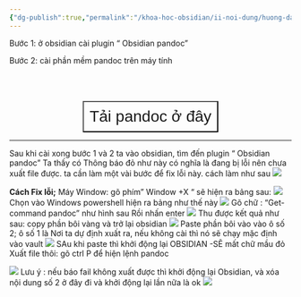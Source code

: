 ```yaml
---
{"dg-publish":true,"permalink":"/khoa-hoc-obsidian/ii-noi-dung/huong-dan-dung-pandoc-de-xuat-ban-note-sang-word-epub-va-cac-dinh-dang-khac/"}
---
```


Bước 1: ở obsidian cài plugin “ Obsidian pandoc”

Bước 2: cài phần mềm pandoc trên máy tính

<div style="display: flex; justify-content: center; cursor: pointer;"> <a href="https://pandoc.org/installing.html" target="_blank"> <button style=" font-size: 28px; padding: 10px; height: fit-content; margin-top: 50px; background: var(--text-accent); font-weight: 300; color: var(--text-on-accent); "> Tải pandoc ở đây</button> </a> </div>

---
Sau khi cài xong bước 1 và 2 ta vào obsidian, tìm đến plugin “ Obsidian pandoc” Ta 
thấy có Thông báo đỏ như này có nghĩa là đang bị lỗi nên chưa xuất file được. ta cần 
làm  một vài bước để fix lỗi này. cách làm như sau
![](https://i.imgur.com/ZX4oHgZ.png)

**Cách Fix lỗi;**
Máy Window: gõ phím” Window +X “ sẽ hiện ra bảng sau:
![](https://i.imgur.com/N0k4KJE.png)
Chọn vào Windows powershell hiện ra bảng như thế này
![](https://i.imgur.com/h659D5s.png)
Gõ chữ : “Get-command pandoc” như hình sau Rồi nhấn enter
![](https://i.imgur.com/iqmrhvI.png)
Thu được kết quả như sau: copy phần bôi vàng và trở lại obsidian
![](https://i.imgur.com/ecFgG7y.png)
Paste phần bôi vào vào ô số 2; ô số 1 là Nơi ta dự định xuất ra, nếu không cài thì nó sẽ 
chạy mặc định vào vault
![](https://i.imgur.com/nT3t6lq.png)
SAu khi paste thì khởi động lại OBSIDIAN -SẼ mất chữ mầu đỏ
Xuất file thôi: 
gõ ctrl P để hiện lệnh pandoc 

![](https://i.imgur.com/yxSDNSu.png)
Lưu ý : nếu báo fail không xuất được thì khởi động lại Obsidian, và xóa nội dung số 2 ở 
đây đi và khởi động lại lần nữa là ok
![](https://i.imgur.com/EE7SQr8.png)
